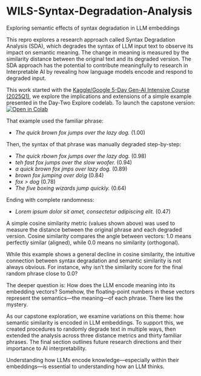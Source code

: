 # WILS-Syntax-Degradation-Analysis
 Exploring semantic effects of syntax degradation in LLM embeddings

This repro explores a research approach called Syntax Degradation Analysis (SDA), which degrades the syntax of LLM input text to observe its impact on semantic meaning. The change in meaning is measured by the similarity distance between the original text and its degraded version. The SDA approach has the potential to contribute meaningfully to research in Interpretable AI by revealing how language models encode and respond to degraded input.

This work started with the [Kaggle/Google 5-Day Gen-AI Intensive Course (2025Q1)](https://www.google.com/url?q=https%3A%2F%2Frsvp.withgoogle.com%2Fevents%2Fgoogle-generative-ai-intensive_2025q1), 
we explore the implications and extensions of a simple example presented in the Day-Two Explore codelab. 
To launch the capstone version:  
[![Open in Colab](https://colab.research.google.com/assets/colab-badge.svg)](https://github.com/Hackathorn/WILS-Syntax-Degradation-Analysis/blob/main/Effects-on-Semantic-Similarity-from-Syntax-Degrade-final.ipynb)

That example used the familiar phrase:  
- *The quick brown fox jumps over the lazy dog.* (1.00)

Then, the syntax of that phrase was manually degraded step-by-step:  
- *The quick rbown fox jumps over the lazy dog.* (0.98)  
- *teh fast fox jumps over the slow woofer.* (0.94)  
- *a quick brown fox jmps over lazy dog.* (0.89)  
- *brown fox jumping over do\g* (0.84)  
- *fox > dog* (0.78)  
- *The five boxing wizards jump quickly.* (0.64)  

Ending with complete randomness:  
- *Lorem ipsum dolor sit amet, consectetur adipiscing elit.* (0.47)

A simple cosine similarity metric (values shown above) was used to measure the distance between the original phrase and each degraded version. Cosine similarity compares the angle between vectors: 1.0 means perfectly similar (aligned), while 0.0 means no similarity (orthogonal).

While this example shows a general decline in cosine similarity, the intuitive connection between syntax degradation and semantic similarity is not always obvious. For instance, why isn’t the similarity score for the final random phrase close to 0.0?

The deeper question is: How does the LLM encode meaning into its embedding vectors?
Somehow, the floating-point numbers in these vectors represent the semantics—the meaning—of each phrase. There lies the mystery.

As our capstone exploration, we examine variations on this theme: how semantic similarity is encoded in LLM embeddings. To support this, we created procedures to randomly degrade text in multiple ways, then extended the analysis across three distance metrics and thirty familiar phrases. The final section outlines future research directions and their importance to AI interpretability.

Understanding how LLMs encode knowledge—especially within their embeddings—is essential to understanding how an LLM thinks.
